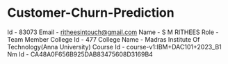 # Customer-Churn-Prediction
Id - 83073
Email - ritheesintouch@gmail.com
Name - S M RITHEES
Role - Team Member
College Id - 477
College Name - Madras Institute Of Technology(Anna University)
Course Id - course-v1:IBM+DAC101+2023_B1
Nm Id - CA48A0F656B925DAB83475608D3169B4

